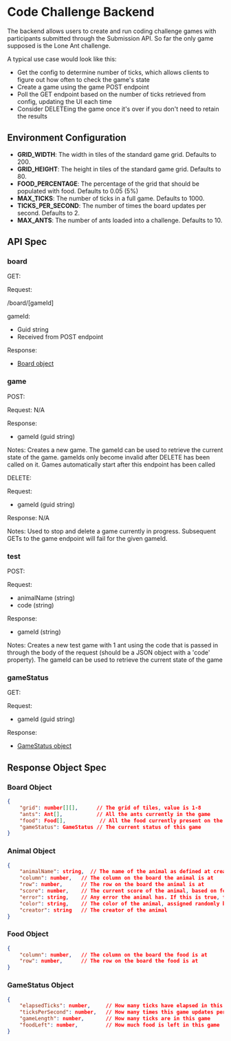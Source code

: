 # Code Challenge Backend

The backend allows users to create and run coding challenge games with participants submitted through the Submission API. So far the only game supposed is the Lone Ant challenge.

A typical use case would look like this:

- Get the config to determine number of ticks, which allows clients to figure out how often to check the game's state
- Create a game using the game POST endpoint
- Poll the GET endpoint based on the number of ticks retrieved from config, updating the UI each time
- Consider DELETEing the game once it's over if you don't need to retain the results

## Environment Configuration

- **GRID_WIDTH**: The width in tiles of the standard game grid. Defaults to 200.
- **GRID_HEIGHT**: The height in tiles of the standard game grid. Defaults to 80.
- **FOOD_PERCENTAGE**: The percentage of the grid that should be populated with food. Defaults to 0.05 (5%)
- **MAX_TICKS**: The number of ticks in a full game. Defaults to 1000.
- **TICKS_PER_SECOND**: The number of times the board updates per second. Defaults to 2.
- **MAX_ANTS**: The number of ants loaded into a challenge. Defaults to 10.

## API Spec

### **board**

GET:

Request:

/board/[gameId]

gameId:

- Guid string
- Received from POST endpoint

Response:

- [Board object](#board-object)

### **game**

POST:

Request:
N/A

Response:

- gameId (guid string)

Notes:
Creates a new game. The gameId can be used to retrieve the current state of the game. gameIds only become invalid after DELETE has been called on it. Games automatically start after this endpoint has been called

DELETE:

Request:

- gameId (guid string)

Response:
N/A

Notes:
Used to stop and delete a game currently in progress. Subsequent GETs to the game endpoint will fail for the given gameId.

### **test**

POST:

Request:

- animalName (string)
- code (string)

Response:

- gameId (string)

Notes:
Creates a new test game with 1 ant using the code that is passed in through the body of the request (should be a JSON object with a 'code' property). The gameId can be used to retrieve the current state of the game

### **gameStatus**

GET:

Request:

- gameId (guid string)

Response:

- [GameStatus object](#gamestatus-object)

## Response Object Spec

### Board Object

```json
{
    "grid": number[][],      // The grid of tiles, value is 1-8
    "ants": Ant[],           // All the ants currently in the game
    "food": Food[],           // All the food currently present on the board
    "gameStatus": GameStatus // The current status of this game
}
```

### Animal Object

```json
{
    "animalName": string,  // The name of the animal as defined at creation time
    "column": number,   // The column on the board the animal is at
    "row": number,      // The row on the board the animal is at
    "score": number,    // The current score of the animal, based on food picked up
    "error": string,    // Any error the animal has. If this is true, the animal will no longer be able to play
    "color": string,    // The color of the animal, assigned randomly based on the animal's name
    "creator": string   // The creator of the animal
}
```

### Food Object

```json
{
    "column": number,   // The column on the board the food is at
    "row": number,      // The row on the board the food is at
}
```

### GameStatus Object

```json
{
    "elapsedTicks": number,     // How many ticks have elapsed in this game
    "ticksPerSecond": number,   // How many times this game updates per second
    "gameLength": number,       // How many ticks are in this game
    "foodLeft": number,         // How much food is left in this game
}
```
